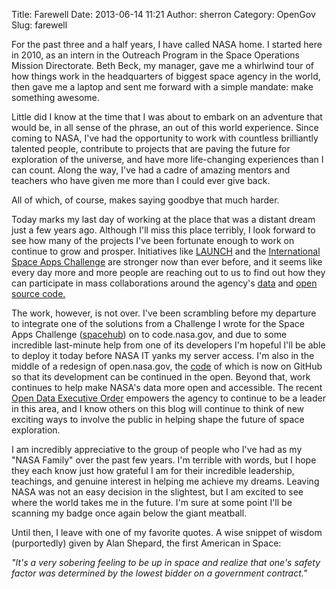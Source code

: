 Title: Farewell
Date: 2013-06-14 11:21
Author: sherron
Category: OpenGov
Slug: farewell

For the past three and a half years, I have called NASA home. I started
here in 2010, as an intern in the Outreach Program in the Space
Operations Mission Directorate. Beth Beck, my manager, gave me a
whirlwind tour of how things work in the headquarters of biggest space
agency in the world, then gave me a laptop and sent me forward with a
simple mandate: make something awesome.

Little did I know at the time that I was about to embark on an adventure
that would be, in all sense of the phrase, an out of this world
experience. Since coming to NASA, I've had the opportunity to work with
countless brilliantly talented people, contribute to projects that are
paving the future for exploration of the universe, and have more
life-changing experiences than I can count. Along the way, I've had a
cadre of amazing mentors and teachers who have given me more than I
could ever give back.

All of which, of course, makes saying goodbye that much harder.

Today marks my last day of working at the place that was a distant dream
just a few years ago. Although I'll miss this place terribly, I look
forward to see how many of the projects I've been fortunate enough to
work on continue to grow and prosper. Initiatives like [LAUNCH][] and
the [International Space Apps Challenge][] are stronger now than ever
before, and it seems like every day more and more people are reaching
out to us to find out how they can participate in mass collaborations
around the agency's [data][] and [open source code.][]

The work, however, is not over. I've been scrambling before my departure
to integrate one of the solutions from a Challenge I wrote for the Space
Apps Challenge ([spacehub][]) on to code.nasa.gov, and due to some
incredible last-minute help from one of its developers I'm hopeful I'll
be able to deploy it today before NASA IT yanks my server access. I'm
also in the middle of a redesign of open.nasa.gov, the [code][] of which
is now on GitHub so that its development can be continued in the open.
Beyond that, work continues to help make NASA's data more open and
accessible. The recent [Open Data Executive Order][] empowers the agency
to continue to be a leader in this area, and I know others on this blog
will continue to think of new exciting ways to involve the public in
helping shape the future of space exploration.

I am incredibly appreciative to the group of people who I've had as my
"NASA Family" over the past few years. I'm terrible with words, but I
hope they each know just how grateful I am for their incredible
leadership, teachings, and genuine interest in helping me achieve my
dreams. Leaving NASA was not an easy decision in the slightest, but I am
excited to see where the world takes me in the future. I'm sure at some
point I'll be scanning my badge once again below the giant meatball.

Until then, I leave with one of my favorite quotes. A wise snippet of
wisdom (purportedly) given by Alan Shepard, the first American in Space:

*"It's a very sobering feeling to be up in space and realize that one's
safety factor was determined by the lowest bidder on a government
contract."*

  [LAUNCH]: http://www.launch.org/
  [International Space Apps Challenge]: http://www.spaceappschallenge.org
  [data]: http://data.nasa.gov
  [open source code.]: http://code.nasa.gov
  [spacehub]: https://github.com/ryansb/spacehub
  [code]: https://github.com/seanherron/opennasa
  [Open Data Executive Order]: http://www.whitehouse.gov/the-press-office/2013/05/09/executive-order-making-open-and-machine-readable-new-default-government-
